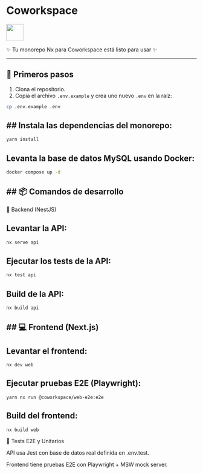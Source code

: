 # Coworkspace

<a alt="Nx logo" href="https://nx.dev" target="_blank" rel="noreferrer"><img src="https://raw.githubusercontent.com/nrwl/nx/master/images/nx-logo.png" width="45"></a>

✨ Tu monorepo Nx para Coworkspace está listo para usar ✨

---

## 🚀 Primeros pasos

1. Clona el repositorio.
2. Copia el archivo `.env.example` y crea uno nuevo `.env` en la raíz:

```bash
cp .env.example .env
```


## ## Instala las dependencias del monorepo:

```sh
yarn install
```


## Levanta la base de datos MySQL usando Docker:

```sh
docker compose up -d
```

## ##  📦 Comandos de desarrollo

🔧 Backend (NestJS)

## Levantar la API:

```sh
nx serve api
```

## Ejecutar los tests de la API:


```sh
nx test api
```

## Build de la API:


```sh
nx build api
```


## ## 💻 Frontend (Next.js)

## Levantar el frontend:

```
nx dev web
```
## Ejecutar pruebas E2E (Playwright):

```
yarn nx run @coworkspace/web-e2e:e2e

```

## Build del frontend:

```
nx build web

```

🧪 Tests E2E y Unitarios

API usa Jest con base de datos real definida en .env.test.

Frontend tiene pruebas E2E con Playwright + MSW mock server.
